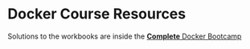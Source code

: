 # Docker Course Resources

Solutions to the workbooks are inside the [**Complete** Docker Bootcamp](https://udemy-redirect-app.herokuapp.com/docker)
